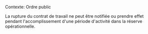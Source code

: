 Contexte: Ordre public

La rupture du contrat de travail ne peut être notifiée ou prendre effet pendant l'accomplissement d'une période d'activité dans la réserve opérationnelle.